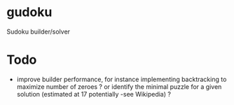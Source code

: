 # gudoku
Sudoku builder/solver

# Todo

* improve builder performance, for instance implementing backtracking to maximize number of zeroes ? or identify the minimal puzzle for a given solution (estimated at 17 potentially -see Wikipedia) ? 
